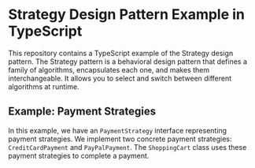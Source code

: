 # Strategy Design Pattern Example in TypeScript

This repository contains a TypeScript example of the Strategy design pattern. The Strategy pattern is a behavioral design pattern that defines a family of algorithms, encapsulates each one, and makes them interchangeable. It allows you to select and switch between different algorithms at runtime.

## Example: Payment Strategies

In this example, we have an `PaymentStrategy` interface representing payment strategies. We implement two concrete payment strategies: `CreditCardPayment` and `PayPalPayment`. The `ShoppingCart` class uses these payment strategies to complete a payment.
